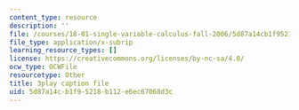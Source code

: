 ```yaml
---
content_type: resource
description: ''
file: /courses/18-01-single-variable-calculus-fall-2006/5d87a14cb1f95218b112e6ec67068d3c_4sTKcvYMNxk.vtt
file_type: application/x-subrip
learning_resource_types: []
license: https://creativecommons.org/licenses/by-nc-sa/4.0/
ocw_type: OCWFile
resourcetype: Other
title: 3play caption file
uid: 5d87a14c-b1f9-5218-b112-e6ec67068d3c
---
```


